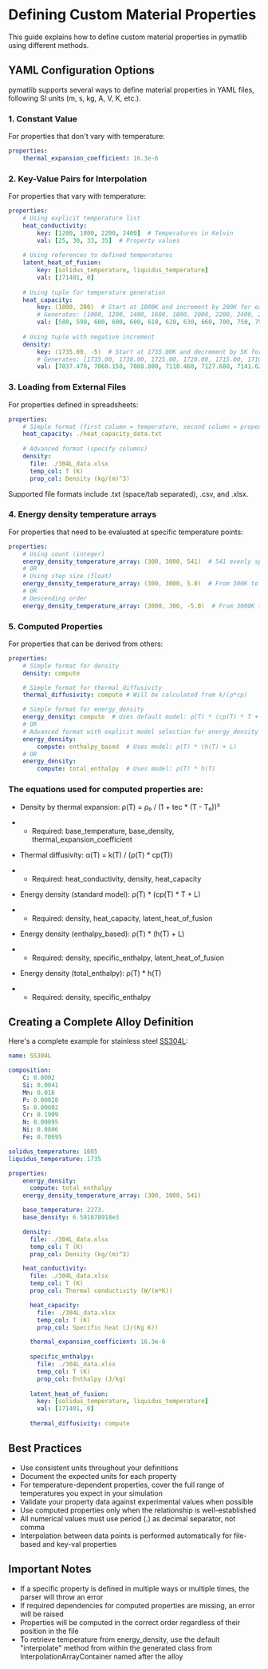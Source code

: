 # Defining Custom Material Properties

This guide explains how to define custom material properties in pymatlib using different methods.

## YAML Configuration Options

pymatlib supports several ways to define material properties in YAML files, following SI units (m, s, kg, A, V, K, etc.).

### 1. Constant Value

For properties that don't vary with temperature:

```yaml
properties:
    thermal_expansion_coefficient: 16.3e-6
```

### 2. Key-Value Pairs for Interpolation

For properties that vary with temperature:

```yaml
properties:
    # Using explicit temperature list
    heat_conductivity:
        key: [1200, 1800, 2200, 2400]  # Temperatures in Kelvin
        val: [25, 30, 33, 35]  # Property values
    
    # Using references to defined temperatures
    latent_heat_of_fusion:
        key: [solidus_temperature, liquidus_temperature]
        val: [171401, 0]
    
    # Using tuple for temperature generation
    heat_capacity:
        key: (1000, 200)  # Start at 1000K and increment by 200K for each value in val
        # Generates: [1000, 1200, 1400, 1600, 1800, 2000, 2200, 2400, 2600, 2800, 3000, 3200]
        val: [580, 590, 600, 600, 600, 610, 620, 630, 660, 700, 750, 750]
    
    # Using tuple with negative increment
    density:
        key: (1735.00, -5)  # Start at 1735.00K and decrement by 5K for each value in val
        # Generates: [1735.00, 1730.00, 1725.00, 1720.00, 1715.00, 1710.00, 1705.00, 1700.00, 1695.00, 1690.00]
        val: [7037.470, 7060.150, 7088.800, 7110.460, 7127.680, 7141.620, 7156.800, 7172.590, 7184.010, 7192.780]
```

### 3. Loading from External Files

For properties defined in spreadsheets:

```yaml
properties:
    # Simple format (first column = temperature, second column = property)
    heat_capacity: ./heat_capacity_data.txt
    
    # Advanced format (specify columns)
    density:
      file: ./304L_data.xlsx
      temp_col: T (K)
      prop_col: Density (kg/(m)^3)
```

Supported file formats include .txt (space/tab separated), .csv, and .xlsx.

### 4. Energy density temperature arrays

For properties that need to be evaluated at specific temperature points:

```yaml
properties:
    # Using count (integer)
    energy_density_temperature_array: (300, 3000, 541)  # 541 evenly spaced points
    # OR
    # Using step size (float)
    energy_density_temperature_array: (300, 3000, 5.0)  # From 300K to 3000K in steps of 5K
    # OR
    # Descending order
    energy_density_temperature_array: (3000, 300, -5.0)  # From 3000K to 300K in steps of -5K
```

### 5. Computed Properties

For properties that can be derived from others:

```yaml
properties:
    # Simple format for density
    density: compute

    # Simple format for thermal_diffusivity
    thermal_diffusivity: compute # Will be calculated from k/(ρ*cp)

    # Simple format for energy_density
    energy_density: compute  # Uses default model: ρ(T) * (cp(T) * T + L)
    # OR
    # Advanced format with explicit model selection for energy_density
    energy_density:
        compute: enthalpy_based  # Uses model: ρ(T) * (h(T) + L)
    # OR
    energy_density:
        compute: total_enthalpy  # Uses model: ρ(T) * h(T)
```

### The equations used for computed properties are:
- Density by thermal expansion: ρ(T) = ρ₀ / (1 + tec * (T - T₀))³
- - Required: base_temperature, base_density, thermal_expansion_coefficient

- Thermal diffusivity: α(T) = k(T) / (ρ(T) * cp(T))
- - Required: heat_conductivity, density, heat_capacity

- Energy density (standard model): ρ(T) * (cp(T) * T + L)
- - Required: density, heat_capacity, latent_heat_of_fusion

- Energy density (enthalpy_based): ρ(T) * (h(T) + L)
- - Required: density, specific_enthalpy, latent_heat_of_fusion

- Energy density (total_enthalpy): ρ(T) * h(T)
- - Required: density, specific_enthalpy

## Creating a Complete Alloy Definition

Here's a complete example for stainless steel [SS304L](https://i10git.cs.fau.de/rahil.doshi/pymatlib/-/blob/master/src/pymatlib/data/alloys/SS304L/SS304L.yaml?ref_type=heads):

```yaml
name: SS304L

composition:
    C: 0.0002
    Si: 0.0041
    Mn: 0.016
    P: 0.00028
    S: 0.00002
    Cr: 0.1909
    N: 0.00095
    Ni: 0.0806
    Fe: 0.70695

solidus_temperature: 1605
liquidus_temperature: 1735

properties:
    energy_density:
      compute: total_enthalpy
    energy_density_temperature_array: (300, 3000, 541)

    base_temperature: 2273.
    base_density: 6.591878918e3

    density:
      file: ./304L_data.xlsx
      temp_col: T (K)
      prop_col: Density (kg/(m)^3)

    heat_conductivity:
      file: ./304L_data.xlsx
      temp_col: T (K)
      prop_col: Thermal conductivity (W/(m*K))

      heat_capacity:
        file: ./304L_data.xlsx
        temp_col: T (K)
        prop_col: Specific heat (J/(Kg K))

      thermal_expansion_coefficient: 16.3e-6
    
      specific_enthalpy:
        file: ./304L_data.xlsx
        temp_col: T (K)
        prop_col: Enthalpy (J/kg)
    
      latent_heat_of_fusion:
        key: [solidus_temperature, liquidus_temperature]
        val: [171401, 0]
    
      thermal_diffusivity: compute
```

## Best Practices

- Use consistent units throughout your definitions
- Document the expected units for each property
- For temperature-dependent properties, cover the full range of temperatures you expect in your simulation
- Validate your property data against experimental values when possible
- Use computed properties only when the relationship is well-established
- All numerical values must use period (.) as decimal separator, not comma
- Interpolation between data points is performed automatically for file-based and key-val properties

## Important Notes

- If a specific property is defined in multiple ways or multiple times, the parser will throw an error
- If required dependencies for computed properties are missing, an error will be raised
- Properties will be computed in the correct order regardless of their position in the file
- To retrieve temperature from energy_density, use the default "interpolate" method from within the generated class from InterpolationArrayContainer named after the alloy
